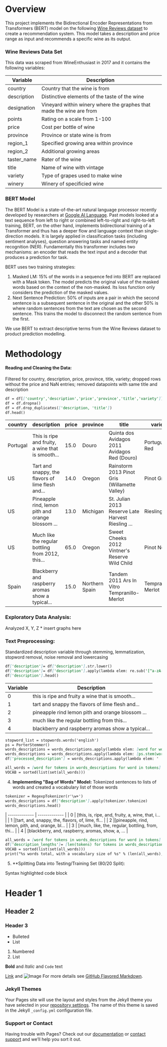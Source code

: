 # Overview

This project implements the Bidirectional Encoder Representations from Transformers (BERT) model on the following [Wine Reviews dataset](https://www.kaggle.com/zynicide/wine-reviews?select=winemag-data-130k-v2.csv) to create a recommendation system. This model takes a description and price range as input and recommends a specific wine as its output. 


### Wine Reviews Data Set 

This data was scraped from WineEnthusiast in 2017 and it contains the following variables: 


| Variable      | Description   | 
| ------------- | ------------- | 
| country       | Country that the wine is from  |
| description   | Distinctive elements of the taste of the wine  |
| designation   | Vineyard within winery where the graphes that made the wine are from  |
| points        | Rating on a scale from 1-100   |
| price         | Cost per bottle of wine  |
| province      | Province or state wine is from  |
| region_1      | Specified growing area within province  |
| region_2      | Additional growing areas  |
| taster_name   | Rater of the wine  |
| title         | Name of wine with vintage  |
| variety       | Type of grapes used to make wine | 
| winery        | Winery of specificied wine | 


### BERT Model 

The BERT Model is a state-of-the-art natural language processor recently developed by researchers at [Google AI Language](https://arxiv.org/pdf/1810.04805.pdf). Past models looked at a text sequence from left to right or combined left-to-right and right-to-left training, BERT, on the other hand, implements bidirectional training of a Transformer and thus has a deeper flow and language context than single-direction models. It is largely applied in classification tasks (including sentiment analyses), question answering tasks and named entity recognition (NER). Fundamentally this transformer includes two mechanisms: an encoder that reads the text input and a decoder that produces a prediction for task. 

BERT uses two training strategies: 
  1. Masked LM: 15% of the words in a sequence fed into BERT are replaced with a Mask token. The model predicts the original value of the masked words based on the context of the non-masked. Its loss function only considers the prediction of the masked values. 
  2. Next Sentence Prediction: 50% of inputs are a pair in which the second sentence is a subsequent sentence in the original and the other 50% is where random sentences from the text are chosen as the second sentence. This trains the model to disconnect the random sentence from the first.  
  
 We use BERT to extract descriptive terms from the Wine Reviews dataset to product prediction modelling. 

# Methodology  
#### Reading and Cleaning the Data: 

Filtered for country, description, price, province, title, variety; dropped rows without the price and NaN entries; removed datapoints with same title and description

```markdown
df = df[['country','description','price','province','title','variety']]
df = df.dropna()
df = df.drop_duplicates(['description, 'title']) 
df.head()
```
| country       | description   | price         | province      | title         | variety       |    
| ------------- | ------------- | ------------- | ------------- | ------------- | ------------- | 
| Portugal       | This is ripe and fruity, a wine that is smooth...  | 15.0 | Douro | Quinta dos Avidagos 2011 Avidagos Red (Douro) | Portuguese Red
| US       | Tart and snappy, the flavors of lime flesh and... | 14.0 | Oregon | Rainstorm 2013 Pinot Gris (Willamette Valley)	| Pinot Gris
| US   | Pineapple rind, lemon pith and orange blossom ... | 13.0 | Michigan | St. Julian 2013 Reserve Late Harvest Riesling ...	| Riesling 
| US  | Much like the regular bottling from 2012, this...	  | 65.0 | Oregon | Sweet Cheeks 2012 Vintner's Reserve Wild Child | Pinot Noir 
| Spain        | Blackberry and raspberry aromas show a typical...	   | 15.0 | Northern Spain | Tandem 2011 Ars In Vitro Tempranillo-Merlot | Tempranillo-Merlot



### Exploratory Data Analysis: 
Analyzed X, Y, Z * insert graphs here 

### Text Preprocessing: 
Standardized description variable through stemming, lemmatization, stopword removal, noise removal and lowercasing 

```markdown
df['description']= df['description'].str.lower()
df['description']= df['description'].apply(lambda elem: re.sub('[^a-zA-Z]',' ', elem))  
df['description'].head()
```
| Variable      | Description   | 
| ------------- | ------------- | 
| 0       | this is ripe and fruity  a wine that is smooth...  |
| 1   | tart and snappy  the flavors of lime flesh and...  |
| 2   | pineapple rind  lemon pith and orange blossom ...  |
| 3        | much like the regular bottling from       this...   |
| 4         | blackberry and raspberry aromas show a typical...  |

```markdown
stopword_list = stopwords.words('english')
ps = PorterStemmer()
words_descriptions = words_descriptions.apply(lambda elem: [word for word in elem if not word in stopword_list])
words_descriptions = words_descriptions.apply(lambda elem: [ps.stem(word) for word in elem])
df['processed_description'] = words_descriptions.apply(lambda elem: ' '.join(elem))

all_words = [word for tokens in words_descriptions for word in tokens]
VOCAB = sorted(list(set(all_words)))
```

4. **Implementing "Bag of Words" Model:** Tokenized sentences to lists of words and created a vocabulary list of those words 

```markdown
tokenizer = RegexpTokenizer(r'\w+')
words_descriptions = df['description'].apply(tokenizer.tokenize)
words_descriptions.head()
```

| ------------- | ------------- | 
| 0       | [this, is, ripe, and, fruity, a, wine, that, i... |
| 1   |[tart, and, snappy, the, flavors, of, lime, fl...  |
| 2   |[pineapple, rind, lemon, pith, and, orange, bl...  |
| 3        |  [much, like, the, regular, bottling, from, thi...  |
| 4         | [blackberry, and, raspberry, aromas, show, a, ...  |

```markdown
all_words = [word for tokens in words_descriptions for word in tokens]
df['description_lengths']= [len(tokens) for tokens in words_descriptions]
VOCAB = sorted(list(set(all_words)))
print("%s words total, with a vocabulary size of %s" % (len(all_words), len(VOCAB)))
```




5. **Splitting Data into Testing/Training Set (80/20 Split): 









Syntax highlighted code block

# Header 1
## Header 2
### Header 3

- Bulleted
- List

1. Numbered
2. List

**Bold** and _Italic_ and `Code` text

[Link](url) and ![Image](src)
For more details see [GitHub Flavored Markdown](https://guides.github.com/features/mastering-markdown/).

### Jekyll Themes

Your Pages site will use the layout and styles from the Jekyll theme you have selected in your [repository settings](https://github.com/maxinebaghdadi/winepredictions/settings). The name of this theme is saved in the Jekyll `_config.yml` configuration file.

### Support or Contact

Having trouble with Pages? Check out our [documentation](https://docs.github.com/categories/github-pages-basics/) or [contact support](https://github.com/contact) and we’ll help you sort it out.
